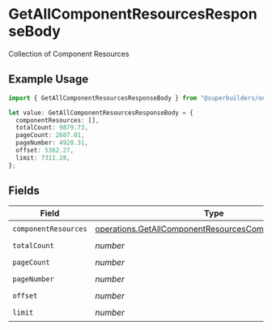 # GetAllComponentResourcesResponseBody

Collection of Component Resources

## Example Usage

```typescript
import { GetAllComponentResourcesResponseBody } from "@superbuilders/oneroster/models/operations";

let value: GetAllComponentResourcesResponseBody = {
  componentResources: [],
  totalCount: 9879.73,
  pageCount: 2607.01,
  pageNumber: 4928.31,
  offset: 5362.27,
  limit: 7311.28,
};
```

## Fields

| Field                                                                                                                          | Type                                                                                                                           | Required                                                                                                                       | Description                                                                                                                    |
| ------------------------------------------------------------------------------------------------------------------------------ | ------------------------------------------------------------------------------------------------------------------------------ | ------------------------------------------------------------------------------------------------------------------------------ | ------------------------------------------------------------------------------------------------------------------------------ |
| `componentResources`                                                                                                           | [operations.GetAllComponentResourcesComponentResource](../../models/operations/getallcomponentresourcescomponentresource.md)[] | :heavy_check_mark:                                                                                                             | N/A                                                                                                                            |
| `totalCount`                                                                                                                   | *number*                                                                                                                       | :heavy_check_mark:                                                                                                             | N/A                                                                                                                            |
| `pageCount`                                                                                                                    | *number*                                                                                                                       | :heavy_check_mark:                                                                                                             | N/A                                                                                                                            |
| `pageNumber`                                                                                                                   | *number*                                                                                                                       | :heavy_check_mark:                                                                                                             | N/A                                                                                                                            |
| `offset`                                                                                                                       | *number*                                                                                                                       | :heavy_check_mark:                                                                                                             | N/A                                                                                                                            |
| `limit`                                                                                                                        | *number*                                                                                                                       | :heavy_check_mark:                                                                                                             | N/A                                                                                                                            |